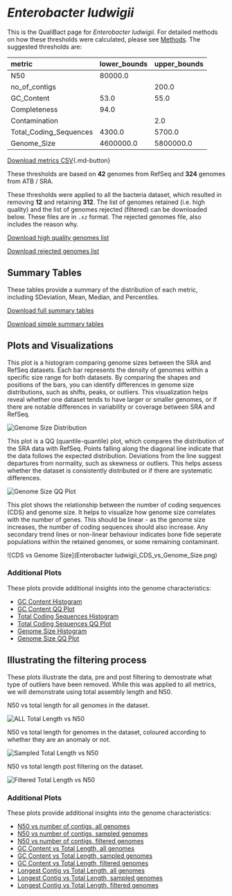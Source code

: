 # *Enterobacter ludwigii*

This is the QualiBact page for *Enterobacter ludwigii*. For detailed methods on how these thresholds were calculated, please see [Methods](../../methods.md).
The suggested thresholds are: 

| metric                 | lower_bounds   | upper_bounds   |
|:-----------------------|:---------------|:---------------|
| N50                    | 80000.0        |                |
| no_of_contigs          |                | 200.0          |
| GC_Content             | 53.0           | 55.0           |
| Completeness           | 94.0           |                |
| Contamination          |                | 2.0            |
| Total_Coding_Sequences | 4300.0         | 5700.0         |
| Genome_Size            | 4600000.0      | 5800000.0      |

[Download metrics CSV](Enterobacter_ludwigii_metrics.csv){.md-button}


These thresholds are based on **42** genomes from RefSeq and **324** genomes from ATB / SRA.

These thresholds were applied to all the bacteria dataset, which resulted in removing **12** and retaining **312**.
The list of genomes retained (i.e. high quality) and the list of genomes rejected (filtered) can be downloaded below. These files are in `.xz` format. The rejected genomes file, also includes the reason why.

[Download high quality genomes list](Enterobacter_ludwigii_high_quality_genomes.csv.xz)


[Download rejected genomes list](Enterobacter_ludwigii_filtered_out_genomes.csv.xz)



## Summary Tables
These tables provide a summary of the distribution of each metric, including SDeviation, Mean, Median, and Percentiles.

[Download full summary tables](summary.csv)

[Download simple summary tables](selected_summary.csv)

## Plots and Visualizations

This plot is a histogram comparing genome sizes between the SRA and RefSeq datasets. Each bar represents the density of genomes within a specific size range for both datasets. By comparing the shapes and positions of the bars, you can identify differences in genome size distributions, such as shifts, peaks, or outliers. This visualization helps reveal whether one dataset tends to have larger or smaller genomes, or if there are notable differences in variability or coverage between SRA and RefSeq.

![Genome Size Distribution](Genome_Size_refseq_histogram_kde.png)

This plot is a QQ (quantile-quantile) plot, which compares the distribution of the SRA data with RefSeq. Points falling along the diagonal line indicate that the data follows the expected distribution. Deviations from the line suggest departures from normality, such as skewness or outliers. This helps assess whether the dataset is consistently distributed or if there are systematic differences.

![Genome Size QQ Plot](Genome_Size_refseq_qqplot.png)

This plot shows the relationship between the number of coding sequences (CDS) and genome size. It helps to visualize how genome size correlates with the number of genes. This should be linear - as the genome size increases, the number of coding sequences should also increase. Any secondary trend lines or non-linear behaviour indicates bone fide seperate populations within the retained genomes, or some remaining contaminant. 

![CDS vs Genome Size](Enterobacter ludwigii_CDS_vs_Genome_Size.png)

### Additional Plots

These plots provide additional insights into the genome characteristics:

- [GC Content Histogram](GC_Content_refseq_histogram_kde.png)
- [GC Content QQ Plot](GC_Content_refseq_qqplot.png)
- [Total Coding Sequences Histogram](Total_Coding_Sequences_refseq_histogram_kde.png)
- [Total Coding Sequences QQ Plot](Total_Coding_Sequences_refseq_qqplot.png)
- [Genome Size Histogram](Genome_Size_refseq_histogram_kde.png)
- [Genome Size QQ Plot](Genome_Size_refseq_qqplot.png)
## Illustrating the filtering process
These plots illustrate the data, pre and post filtering to demostrate what type of outliers have been removed. While this was applied to all metrics, we will demonstrate using total assembly length and N50.

N50 vs total length for all genomes in the dataset.

![ALL Total Length vs N50](Enterobacter_ludwigii_all_total_length_N50.png)

N50 vs total length for genomes in the dataset, coloured according to whether they are an anomaly or not.

![Sampled Total Length vs N50](Enterobacter_ludwigii_sample_total_length_N50.png)

N50 vs total length post filtering on the dataset.

![Filtered Total Length vs N50](Enterobacter_ludwigii_filt_total_length_N50.png)

### Additional Plots

These plots provide additional insights into the genome characteristics:

- [N50 vs number of contigs, all genomes](Enterobacter_ludwigii_all_N50_number.png)
- [N50 vs number of contigs, sampled genomes](Enterobacter_ludwigii_sample_N50_number.png)
- [N50 vs number of contigs, filtered genomes](Enterobacter_ludwigii_filt_N50_number.png)
- [GC Content vs Total Length, all genomes](Enterobacter_ludwigii_all_total_length_GC_Content.png)
- [GC Content vs Total Length, sampled genomes](Enterobacter_ludwigii_sample_total_length_GC_Content.png)
- [GC Content vs Total Length, filtered genomes](Enterobacter_ludwigii_filt_total_length_GC_Content.png)
- [Longest Contig vs Total Length, all genomes](Enterobacter_ludwigii_all_total_length_longest.png)
- [Longest Contig vs Total Length, sampled genomes](Enterobacter_ludwigii_sample_total_length_longest.png)
- [Longest Contig vs Total Length, filtered genomes](Enterobacter_ludwigii_filt_total_length_longest.png)
